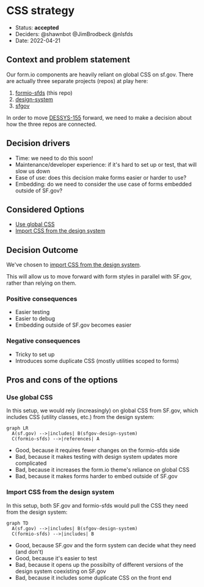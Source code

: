 # CSS strategy

* Status: **accepted**
* Deciders: @shawnbot @JimBrodbeck @nlsfds
* Date: 2022-04-21 <!-- when the decision was last updated -->

## Context and problem statement

Our form.io components are heavily reliant on global CSS on sf.gov. There are actually three separate projects (repos) at play here:

1. [formio-sfds](https://github.com/SFDigitalServices/formio-sfds) (this repo)
2. [design-system](https://github.com/SFDigitalServices/design-system)
3. [sfgov](https://github.com/SFDigitalServices/sfgov)

In order to move [DESSYS-155](https://sfgovdt.jira.com/browse/DESSYS-155) forward, we need to make a decision about how the three repos are connected.

## Decision drivers <!-- optional -->

* Time: we need to do this soon!
* Maintenance/developer experience: if it's hard to set up or test, that will slow us down
* Ease of use: does this decision make forms easier or harder to use?
* Embedding: do we need to consider the use case of forms embedded outside of SF.gov?

## Considered Options

* [Use global CSS](#use-global-css)
* [Import CSS from the design system](#import-css-from-the-design-system)

## Decision Outcome

We've chosen to [import CSS from the design system](#import-css-from-the-design-system).

This will allow us to move forward with form styles in parallel with SF.gov, rather than relying on them.

### Positive consequences <!-- optional -->

- Easier testing
- Easier to debug
- Embedding outside of SF.gov becomes easier

### Negative consequences <!-- optional -->

- Tricky to set up
- Introduces some duplicate CSS (mostly utilities scoped to forms)

## Pros and cons of the options <!-- optional -->

### Use global CSS

In this setup, we would rely (increasingly) on global CSS from SF.gov, which includes CSS (utility classes, etc.) from the design system:

```mermaid
graph LR
  A(sf.gov) -->|includes| B(sfgov-design-system)
  C(formio-sfds) -->|references| A
```

* Good, because it requires fewer changes on the formio-sfds side
* Bad, because it makes testing with design system updates more complicated
* Bad, because it increases the form.io theme's reliance on global CSS
* Bad, because it makes forms harder to embed outside of SF.gov

### Import CSS from the design system

In this setup, both SF.gov and formio-sfds would pull the CSS they need from the design system:

```mermaid
graph TD
  A(sf.gov) -->|includes| B(sfgov-design-system)
  C(formio-sfds) -->|includes| B
```

* Good, because SF.gov and the form system can decide what they need (and don't)
* Good, because it's easier to test
* Bad, because it opens up the possibilty of different versions of the design system coexisting on SF.gov
* Bad, because it includes some duplicate CSS on the front end
